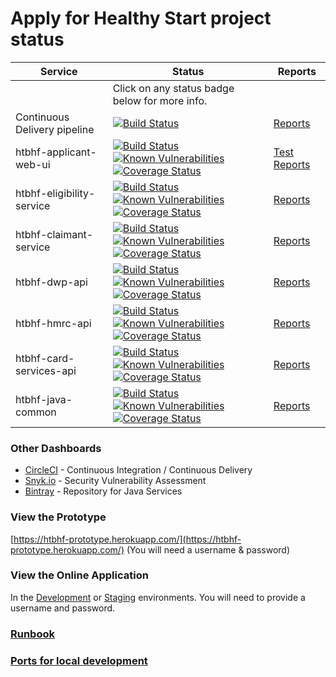 # Apply for Healthy Start project status

| Service | Status | Reports |
|---------|--------|---------|
| | Click on any status badge below for more info. | |
| Continuous Delivery pipeline | [![Build Status](https://circleci.com/gh/DepartmentOfHealth-htbhf/htbhf-continous-delivery/tree/master.svg?style=svg)](https://circleci.com/gh/DepartmentOfHealth-htbhf/htbhf-continous-delivery/tree/master) | [Reports](https://departmentofhealth-htbhf.github.io/htbhf-continous-delivery/docs/index.html) |
| htbhf-applicant-web-ui | [![Build Status](https://circleci.com/gh/DepartmentOfHealth-htbhf/htbhf-applicant-web-ui/tree/master.svg?style=svg)](https://circleci.com/gh/DepartmentOfHealth-htbhf/htbhf-applicant-web-ui/tree/master) [![Known Vulnerabilities](https://snyk.io/test/github/DepartmentOfHealth-htbhf/htbhf-applicant-web-ui/badge.svg?targetFile=package.json)](https://snyk.io/test/github/DepartmentOfHealth-htbhf/htbhf-applicant-web-ui?targetFile=package.json) [![Coverage Status](https://codecov.io/gh/DepartmentOfHealth-htbhf/htbhf-applicant-web-ui/branch/master/graph/badge.svg)](https://codecov.io/gh/DepartmentOfHealth-htbhf/htbhf-applicant-web-ui) | [Test Reports](https://departmentofhealth-htbhf.github.io/htbhf-applicant-web-ui/) |
| htbhf-eligibility-service | [![Build Status](https://circleci.com/gh/DepartmentOfHealth-htbhf/htbhf-eligibility-service.svg?style=svg)](https://circleci.com/gh/DepartmentOfHealth-htbhf/htbhf-eligibility-service/tree/master) [![Known Vulnerabilities](https://snyk.io/test/github/DepartmentOfHealth-htbhf/htbhf-eligibility-service/badge.svg?targetFile=api/build.gradle)](https://snyk.io/test/github/DepartmentOfHealth-htbhf/htbhf-eligibility-service?targetFile=api/build.gradle) [![Coverage Status](https://codecov.io/gh/DepartmentOfHealth-htbhf/htbhf-eligibility-service/branch/master/graph/badge.svg)](https://codecov.io/gh/DepartmentOfHealth-htbhf/htbhf-eligibility-service) | [Reports](https://departmentofhealth-htbhf.github.io/htbhf-eligibility-service/) |
| htbhf-claimant-service | [![Build Status](https://circleci.com/gh/DepartmentOfHealth-htbhf/htbhf-claimant-service.svg?style=svg)](https://circleci.com/gh/DepartmentOfHealth-htbhf/htbhf-claimant-service/tree/master) [![Known Vulnerabilities](https://snyk.io/test/github/DepartmentOfHealth-htbhf/htbhf-claimant-service/badge.svg?targetFile=api/build.gradle)](https://snyk.io/test/github/DepartmentOfHealth-htbhf/htbhf-claimant-service?targetFile=api/build.gradle) [![Coverage Status](https://codecov.io/gh/DepartmentOfHealth-htbhf/htbhf-claimant-service/branch/master/graph/badge.svg)](https://codecov.io/gh/DepartmentOfHealth-htbhf/htbhf-claimant-service) | [Reports](https://departmentofhealth-htbhf.github.io/htbhf-claimant-service/) |
| htbhf-dwp-api | [![Build Status](https://circleci.com/gh/DepartmentOfHealth-htbhf/htbhf-dwp-api.svg?style=svg)](https://circleci.com/gh/DepartmentOfHealth-htbhf/htbhf-dwp-api/tree/master) [![Known Vulnerabilities](https://snyk.io/test/github/DepartmentOfHealth-htbhf/htbhf-dwp-api/badge.svg?targetFile=api/build.gradle)](https://snyk.io/test/github/DepartmentOfHealth-htbhf/htbhf-dwp-api?targetFile=api/build.gradle) [![Coverage Status](https://codecov.io/gh/DepartmentOfHealth-htbhf/htbhf-dwp-api/branch/master/graph/badge.svg)](https://codecov.io/gh/DepartmentOfHealth-htbhf/htbhf-dwp-api) | [Reports](https://departmentofhealth-htbhf.github.io/htbhf-dwp-api/) |
| htbhf-hmrc-api | [![Build Status](https://circleci.com/gh/DepartmentOfHealth-htbhf/htbhf-hmrc-api.svg?style=svg)](https://circleci.com/gh/DepartmentOfHealth-htbhf/htbhf-hmrc-api/tree/master) [![Known Vulnerabilities](https://snyk.io/test/github/DepartmentOfHealth-htbhf/htbhf-hmrc-api/badge.svg?targetFile=api/build.gradle)](https://snyk.io/test/github/DepartmentOfHealth-htbhf/htbhf-hmrc-api?targetFile=api/build.gradle) [![Coverage Status](https://codecov.io/gh/DepartmentOfHealth-htbhf/htbhf-hmrc-api/branch/master/graph/badge.svg)](https://codecov.io/gh/DepartmentOfHealth-htbhf/htbhf-hmrc-api) | [Reports](https://departmentofhealth-htbhf.github.io/htbhf-hmrc-api/) |
| htbhf-card-services-api | [![Build Status](https://circleci.com/gh/DepartmentOfHealth-htbhf/htbhf-card-services-api.svg?style=svg)](https://circleci.com/gh/DepartmentOfHealth-htbhf/htbhf-card-services-api/tree/master) [![Known Vulnerabilities](https://snyk.io/test/github/DepartmentOfHealth-htbhf/htbhf-card-services-api/badge.svg?targetFile=api/build.gradle)](https://snyk.io/test/github/DepartmentOfHealth-htbhf/htbhf-card-services-api?targetFile=api/build.gradle) [![Coverage Status](https://codecov.io/gh/DepartmentOfHealth-htbhf/htbhf-card-services-api/branch/master/graph/badge.svg)](https://codecov.io/gh/DepartmentOfHealth-htbhf/htbhf-card-services-api) | [Reports](https://departmentofhealth-htbhf.github.io/htbhf-card-services-api/) |
| htbhf-java-common | [![Build Status](https://circleci.com/gh/DepartmentOfHealth-htbhf/htbhf-java-common.svg?style=svg)](https://circleci.com/gh/DepartmentOfHealth-htbhf/htbhf-java-common/tree/master) [![Known Vulnerabilities](https://snyk.io/test/github/DepartmentOfHealth-htbhf/htbhf-java-common/badge.svg?targetFile=build.gradle)](https://snyk.io/test/github/DepartmentOfHealth-htbhf/htbhf-java-common?targetFile=build.gradle) [![Coverage Status](https://codecov.io/gh/DepartmentOfHealth-htbhf/htbhf-java-common/branch/master/graph/badge.svg)](https://codecov.io/gh/DepartmentOfHealth-htbhf/htbhf-java-common) | [Reports](https://departmentofhealth-htbhf.github.io/htbhf-java-common/) |

### Other Dashboards
- [CircleCI](https://circleci.com/gh/DepartmentOfHealth-htbhf//tree/master) - Continuous Integration / Continuous Delivery
- [Snyk.io](https://app.snyk.io/org/departmentofhealth-htbhf/projects/) - Security Vulnerability Assessment
- [Bintray](https://bintray.com/departmentofhealth-htbhf/maven) - Repository for Java Services

### View the Prototype
[https://htbhf-prototype.herokuapp.com/](https://htbhf-prototype.herokuapp.com/) (You will need a username & password)

### View the Online Application
In the [Development](https://apply-for-healthy-start-development.london.cloudapps.digital/) or [Staging](https://apply-for-healthy-start-staging.london.cloudapps.digital/) environments. You will need to provide a username and password.

### [Runbook](runbook.md)

### [Ports for local development](PORTS.md)
